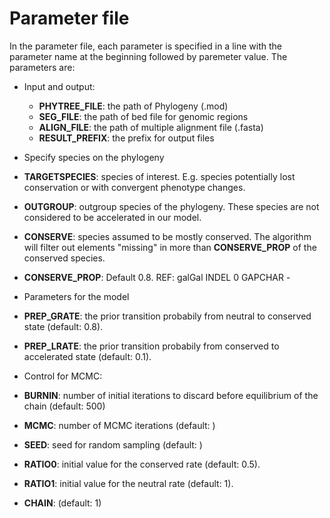 # Parameter file
In the parameter file, each parameter is specified in a line with the parameter name at the beginning followed by paremeter value. The parameters are: 
* Input and output: 
  * **PHYTREE_FILE**: the path of Phylogeny (.mod)  
  * **SEG_FILE**: the path of bed file for genomic regions
  * **ALIGN_FILE**: the path of multiple alignment file (.fasta)
  * **RESULT_PREFIX**: the prefix for output files
 
* Specify species on the phylogeny
* **TARGETSPECIES**: species of interest. E.g. species potentially lost conservation or with convergent phenotype changes.
* **OUTGROUP**: outgroup species of the phylogeny. These species are not considered to be accelerated in our model. 
* **CONSERVE**: species assumed to be mostly conserved. The algorithm will filter out elements "missing" in more than **CONSERVE_PROP** of the conserved species. 
* **CONSERVE_PROP**: Default 0.8.
REF: galGal
INDEL 0
GAPCHAR - 

* Parameters for the model
* **PREP_GRATE**: the prior transition probabily from neutral to conserved state (default: 0.8).
* **PREP_LRATE**: the prior transition probabily from conserved to accelerated state (default: 0.1).

* Control for MCMC: 
* **BURNIN**: number of initial iterations to discard before equilibrium of the chain (default: 500)
* **MCMC**: number of MCMC iterations (default: )
* **SEED**: seed for random sampling (default: )
* **RATIO0**: initial value for the conserved rate (default: 0.5). 
* **RATIO1**: initial value for the neutral rate (default: 1). 
* **CHAIN**: (default: 1)

